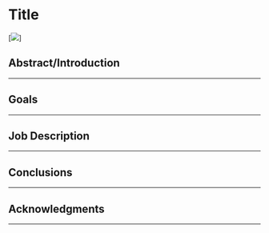 # Title
[<img src="https://i.ibb.co/9c1cCmT/Logo-Tagline-Blue-staffsig.png"/>]
## Abstract/Introduction
---

## Goals
---

## Job Description
---

## Conclusions
---

## Acknowledgments
---
